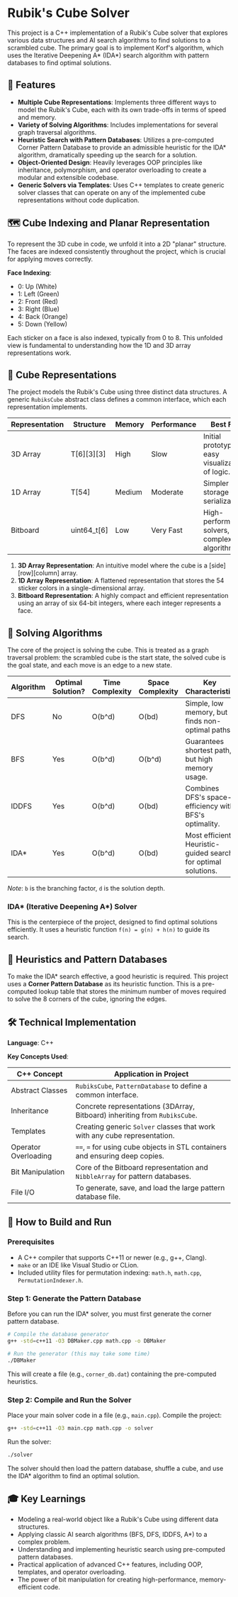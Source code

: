 # Rubik's Cube Solver

This project is a C++ implementation of a Rubik's Cube solver that explores various data structures and AI search algorithms to find solutions to a scrambled cube. The primary goal is to implement Korf's algorithm, which uses the Iterative Deepening A* (IDA*) search algorithm with pattern databases to find optimal solutions.

## 🌟 Features

- **Multiple Cube Representations**: Implements three different ways to model the Rubik's Cube, each with its own trade-offs in terms of speed and memory.
- **Variety of Solving Algorithms**: Includes implementations for several graph traversal algorithms.
- **Heuristic Search with Pattern Databases**: Utilizes a pre-computed Corner Pattern Database to provide an admissible heuristic for the IDA* algorithm, dramatically speeding up the search for a solution.
- **Object-Oriented Design**: Heavily leverages OOP principles like inheritance, polymorphism, and operator overloading to create a modular and extensible codebase.
- **Generic Solvers via Templates**: Uses C++ templates to create generic solver classes that can operate on any of the implemented cube representations without code duplication.

## 🗺️ Cube Indexing and Planar Representation

To represent the 3D cube in code, we unfold it into a 2D "planar" structure. The faces are indexed consistently throughout the project, which is crucial for applying moves correctly.

**Face Indexing**:
- 0: Up (White)
- 1: Left (Green)
- 2: Front (Red)
- 3: Right (Blue)
- 4: Back (Orange)
- 5: Down (Yellow)

Each sticker on a face is also indexed, typically from 0 to 8. This unfolded view is fundamental to understanding how the 1D and 3D array representations work.

## 🎲 Cube Representations

The project models the Rubik's Cube using three distinct data structures. A generic `RubiksCube` abstract class defines a common interface, which each representation implements.

| Representation | Structure       | Memory | Performance | Best For                              |
|----------------|-----------------|--------|-------------|---------------------------------------|
| 3D Array       | T[6][3][3]      | High   | Slow        | Initial prototyping, easy visualization of logic. |
| 1D Array       | T[54]           | Medium | Moderate    | Simpler storage and serialization.    |
| Bitboard       | uint64_t[6]     | Low    | Very Fast   | High-performance solvers, complex algorithms. |

1. **3D Array Representation**: An intuitive model where the cube is a [side][row][column] array.
2. **1D Array Representation**: A flattened representation that stores the 54 sticker colors in a single-dimensional array.
3. **Bitboard Representation**: A highly compact and efficient representation using an array of six 64-bit integers, where each integer represents a face.

## 🤖 Solving Algorithms

The core of the project is solving the cube. This is treated as a graph traversal problem: the scrambled cube is the start state, the solved cube is the goal state, and each move is an edge to a new state.

| Algorithm | Optimal Solution? | Time Complexity | Space Complexity | Key Characteristic                              |
|-----------|-------------------|-----------------|------------------|------------------------------------------------|
| DFS       | No                | O(b^d)          | O(bd)            | Simple, low memory, but finds non-optimal paths. |
| BFS       | Yes               | O(b^d)          | O(b^d)           | Guarantees shortest path, but high memory usage. |
| IDDFS     | Yes               | O(b^d)          | O(bd)            | Combines DFS's space-efficiency with BFS's optimality. |
| IDA*      | Yes               | O(b^d)          | O(bd)            | Most efficient: Heuristic-guided search for optimal solutions. |

*Note*: `b` is the branching factor, `d` is the solution depth.

### IDA* (Iterative Deepening A*) Solver

This is the centerpiece of the project, designed to find optimal solutions efficiently. It uses a heuristic function `f(n) = g(n) + h(n)` to guide its search.

## 🧠 Heuristics and Pattern Databases

To make the IDA* search effective, a good heuristic is required. This project uses a **Corner Pattern Database** as its heuristic function. This is a pre-computed lookup table that stores the minimum number of moves required to solve the 8 corners of the cube, ignoring the edges.

## 🛠️ Technical Implementation

**Language**: C++

**Key Concepts Used**:

| C++ Concept          | Application in Project                                           |
|----------------------|-----------------------------------------------------------------|
| Abstract Classes     | `RubiksCube`, `PatternDatabase` to define a common interface.    |
| Inheritance          | Concrete representations (3DArray, Bitboard) inheriting from `RubiksCube`. |
| Templates            | Creating generic `Solver` classes that work with any cube representation. |
| Operator Overloading | `==`, `=` for using cube objects in STL containers and ensuring deep copies. |
| Bit Manipulation     | Core of the Bitboard representation and `NibbleArray` for pattern databases. |
| File I/O             | To generate, save, and load the large pattern database file.     |

## 🚀 How to Build and Run

### Prerequisites
- A C++ compiler that supports C++11 or newer (e.g., g++, Clang).
- `make` or an IDE like Visual Studio or CLion.
- Included utility files for permutation indexing: `math.h`, `math.cpp`, `PermutationIndexer.h`.

### Step 1: Generate the Pattern Database

Before you can run the IDA* solver, you must first generate the corner pattern database.

```bash
# Compile the database generator
g++ -std=c++11 -O3 DBMaker.cpp math.cpp -o DBMaker

# Run the generator (this may take some time)
./DBMaker
```

This will create a file (e.g., `corner_db.dat`) containing the pre-computed heuristics.

### Step 2: Compile and Run the Solver

Place your main solver code in a file (e.g., `main.cpp`). Compile the project:

```bash
g++ -std=c++11 -O3 main.cpp math.cpp -o solver
```

Run the solver:

```bash
./solver
```

The solver should then load the pattern database, shuffle a cube, and use the IDA* algorithm to find an optimal solution.

## 🎓 Key Learnings

- Modeling a real-world object like a Rubik's Cube using different data structures.
- Applying classic AI search algorithms (BFS, DFS, IDDFS, A*) to a complex problem.
- Understanding and implementing heuristic search using pre-computed pattern databases.
- Practical application of advanced C++ features, including OOP, templates, and operator overloading.
- The power of bit manipulation for creating high-performance, memory-efficient code.